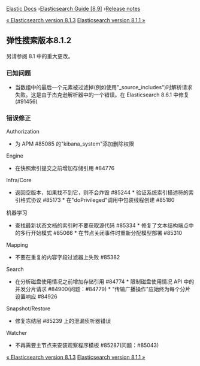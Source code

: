 

[Elastic Docs](/guide/) ›[Elasticsearch Guide [8.9]](index.md) ›[Release
notes](es-release-notes.md)

[« Elasticsearch version 8.1.3](release-notes-8.1.3.md) [Elasticsearch
version 8.1.1 »](release-notes-8.1.1.md)

## 弹性搜索版本8.1.2

另请参阅 8.1 中的重大更改。

### 已知问题

* 当数组中的最后一个元素被过滤掉(例如使用"_source_includes")时解析请求失败。这是由于杰克逊解析器中的一个错误。在 Elasticsearch 8.6.1 中修复 (#91456)

### 错误修正

Authorization

    

* 为 APM #85085 的"kibana_system"添加删除权限

Engine

    

* 在快照索引提交之前增加存储引用 #84776

Infra/Core

    

* 返回空版本，如果找不到它，则不会炸毁 #85244 * 验证系统索引描述符的索引格式协议 #85173 * 在"doPrivileged"调用中包装线程创建 #85180

机器学习

    

* 查找最新状态文档的索引时不要获取源代码 #85334 * 修复了文本结构端点中的多行开始模式 #85066 * 在节点关闭事件时重新分配模型部署 #85310

Mapping

    

* 不要在重复的内容字段过滤器上失败 #85382

Search

    

* 在分析磁盘使用情况之前增加存储引用 #84774 * 限制磁盘使用情况 API 中的并发分片请求 #84900(问题：#84779) * "传输广播操作"应始终为每个分片设置响应 #84926

Snapshot/Restore

    

* 修复冻结层 #85239 上的泄漏侦听器错误

Watcher

    

* 不再需要主节点来安装观察程序模板 #85287(问题：#85043)

[« Elasticsearch version 8.1.3](release-notes-8.1.3.md) [Elasticsearch
version 8.1.1 »](release-notes-8.1.1.md)
